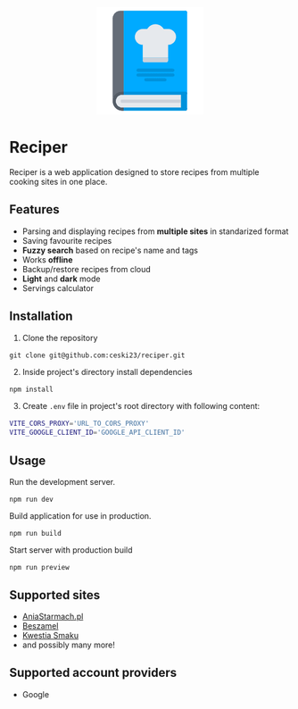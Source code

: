 <p align="center">
  <img src="https://github.com/ceski23/reciper/blob/master/public/pwa-192x192.png" />
</p>

# Reciper
Reciper is a web application designed to store recipes from multiple cooking sites in one place.

## Features
- Parsing and displaying recipes from **multiple sites** in standarized format
- Saving favourite recipes
- **Fuzzy search** based on recipe's name and tags
- Works **offline**
- Backup/restore recipes from cloud
- **Light** and **dark** mode
- Servings calculator

## Installation
1. Clone the repository
```
git clone git@github.com:ceski23/reciper.git
```
2. Inside project's directory install dependencies
```
npm install
```
3. Create `.env` file in project's root directory with following content:
```bash
VITE_CORS_PROXY='URL_TO_CORS_PROXY'
VITE_GOOGLE_CLIENT_ID='GOOGLE_API_CLIENT_ID'
```

## Usage
Run the development server.
```
npm run dev
```

Build application for use in production.
```
npm run build
```

Start server with production build
```
npm run preview
```

## Supported sites
- [AniaStarmach.pl](https://aniastarmach.pl/)
- [Beszamel](https://beszamel.se.pl/)
- [Kwestia Smaku](https://www.kwestiasmaku.com/)
- and possibly many more!

## Supported account providers
- Google
